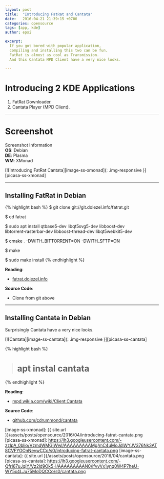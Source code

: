 ```yaml
---
layout: post
title:  "Introducing FatRat and Cantata"
date:   2016-04-21 21:39:15 +0700
categories: opensource
tags: [app, kde]
author: epsi

excerpt:
  If you got bored with popular application,
  compiling and installing this two can be fun.
  FatRat is almost as cool as Transmission.
  And this Cantata MPD Client have a very nice looks.
  
---
```


# Introducing 2 KDE Applications

1. FatRat Downloader.
2. Cantata Player (MPD Client).

* * *

# Screenshot

<div class="sectionbox">
  <div class="sectionbox-heading">
    Screenshot Information
  </div>
  <div class="sectionbox-body">
    <div>
<strong>OS</strong>: Debian<br>
<strong>DE</strong>: Plasma<br>
<strong>WM</strong>: XMonad<br>
    </div>
  </div>
</div>


[![Introducing FatRat Cantata][image-ss-xmonad]{: .img-responsive }][picasa-ss-xmonad]

* * *

## Installing FatRat in Debian 

{% highlight bash %}
 $ git clone git://git.dolezel.info/fatrat.git

 $ cd fatrat

 $ sudo apt install qtbase5-dev libqt5svg5-dev libboost-dev \
   libtorrent-rasterbar-dev libboost-thread-dev libqt5webkit5-dev

 $ cmake . -DWITH_BITTORRENT=ON -DWITH_SFTP=ON

 $ make

 $ sudo make install
{% endhighlight %}

**Reading**:<br>
* [fatrat.dolezel.info][site-fatrat]

**Source Code**:<br>
* Clone from git above

* * *

## Installing Cantata in Debian

Surprisingly Cantata have a very nice looks.

[![Cantata][image-ss-cantata]{: .img-responsive }][picasa-ss-cantata]


{% highlight bash %}
># apt instal cantata
{% endhighlight %}


**Reading**:<br>
* [mpd.wikia.com/wiki/Client:Cantata][mpd-fatrat]

**Source Code**:<br>
* [github.com/cdrummond/cantata][github-fatrat]



[//]: <> ( -- -- -- links below -- -- -- )


[site-fatrat]: http://fatrat.dolezel.info/
[mpd-fatrat]: http://mpd.wikia.com/wiki/Client:Cantata
[github-fatrat]: https://github.com/cdrummond/cantata
[image-ss-xmonad]: {{ site.url }}/assets/posts/opensource/2016/04/introducing-fatrat-cantata.png
[picasa-ss-xmonad]: https://lh3.googleusercontent.com/-zzlpA_0blio/VzmdWMGIWwI/AAAAAAAAAMg/mC4uMoJdlWYJV376Nk3AT8CVFYOOnNeywCCo/s0/introducing-fatrat-cantata.png
[image-ss-cantata]: {{ site.url }}/assets/posts/opensource/2016/04/cantata.png
[picasa-ss-cantata]: https://lh3.googleusercontent.com/-QfrI67uJqiY/Vz2ld9Ok5-I/AAAAAAAAAN0/lfvvVx1ynq0W4P7heU-WY5x4LJu75MoDQCCo/s0/cantata.png
